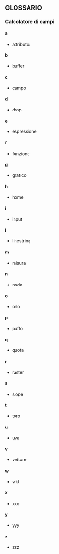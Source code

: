 ## GLOSSARIO

### Calcolatore di campi

#### a

* attributo: 

#### b

* buffer

#### c

* campo

#### d

* drop

#### e

* espressione

#### f

* funzione

#### g

* grafico

#### h

* home

#### i

* input

#### l

* linestring

#### m

* misura

#### n

* nodo

#### o

* orlo

#### p

* puffo

#### q

* quota

#### r

* raster

#### s

* slope

#### t

* toro
  
#### u

* uva

#### v

* vettore

#### w

* wkt

#### x

* xxx

#### y

* yyy

#### z

* zzz